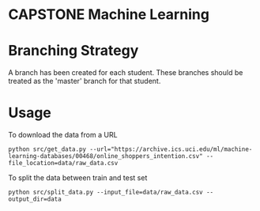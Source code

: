 CAPSTONE Machine Learning
====

# Branching Strategy

A branch has been created for each student. These branches should be treated as
the 'master' branch for that student.

# Usage

To download the data from a URL 

```
python src/get_data.py --url="https://archive.ics.uci.edu/ml/machine-learning-databases/00468/online_shoppers_intention.csv" --file_location=data/raw_data.csv
```

To split the data between train and test set

```
python src/split_data.py --input_file=data/raw_data.csv --output_dir=data
```


